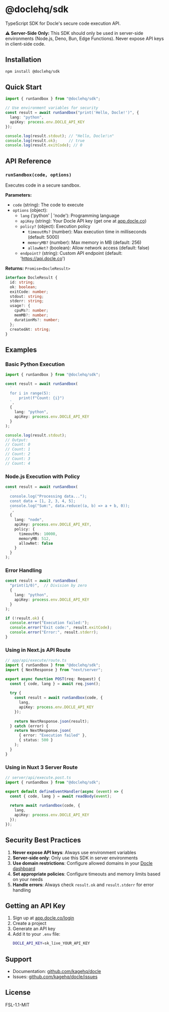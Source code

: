# @doclehq/sdk

TypeScript SDK for Docle's secure code execution API.

**⚠️ Server-Side Only:** This SDK should only be used in server-side environments (Node.js, Deno, Bun, Edge Functions). Never expose API keys in client-side code.

## Installation

```bash
npm install @doclehq/sdk
```

## Quick Start

```typescript
import { runSandbox } from "@doclehq/sdk";

// Use environment variables for security
const result = await runSandbox("print('Hello, Docle!')", { 
  lang: "python",
  apiKey: process.env.DOCLE_API_KEY
});

console.log(result.stdout); // "Hello, Docle!\n"
console.log(result.ok);     // true
console.log(result.exitCode); // 0
```

## API Reference

### `runSandbox(code, options)`

Executes code in a secure sandbox.

**Parameters:**
- `code` (string): The code to execute
- `options` (object):
  - `lang` ('python' | 'node'): Programming language
  - `apiKey` (string): Your Docle API key (get one at [app.docle.co](https://app.docle.co/login))
  - `policy?` (object): Execution policy
    - `timeoutMs?` (number): Max execution time in milliseconds (default: 5000)
    - `memoryMB?` (number): Max memory in MB (default: 256)
    - `allowNet?` (boolean): Allow network access (default: false)
  - `endpoint?` (string): Custom API endpoint (default: 'https://api.docle.co')

**Returns:** `Promise<DocleResult>`

```typescript
interface DocleResult {
  id: string;
  ok: boolean;
  exitCode: number;
  stdout: string;
  stderr: string;
  usage?: {
    cpuMs?: number;
    memMB?: number;
    durationMs?: number;
  };
  createdAt: string;
}
```

## Examples

### Basic Python Execution

```typescript
import { runSandbox } from "@doclehq/sdk";

const result = await runSandbox(
  `
  for i in range(5):
      print(f"Count: {i}")
  `,
  {
    lang: "python",
    apiKey: process.env.DOCLE_API_KEY
  }
);

console.log(result.stdout);
// Output:
// Count: 0
// Count: 1
// Count: 2
// Count: 3
// Count: 4
```

### Node.js Execution with Policy

```typescript
const result = await runSandbox(
  `
  console.log("Processing data...");
  const data = [1, 2, 3, 4, 5];
  console.log("Sum:", data.reduce((a, b) => a + b, 0));
  `,
  {
    lang: "node",
    apiKey: process.env.DOCLE_API_KEY,
    policy: {
      timeoutMs: 10000,
      memoryMB: 512,
      allowNet: false
    }
  }
);
```

### Error Handling

```typescript
const result = await runSandbox(
  "print(1/0)",  // Division by zero
  {
    lang: "python",
    apiKey: process.env.DOCLE_API_KEY
  }
);

if (!result.ok) {
  console.error("Execution failed:");
  console.error("Exit code:", result.exitCode);
  console.error("Error:", result.stderr);
}
```

### Using in Next.js API Route

```typescript
// app/api/execute/route.ts
import { runSandbox } from "@doclehq/sdk";
import { NextResponse } from "next/server";

export async function POST(req: Request) {
  const { code, lang } = await req.json();
  
  try {
    const result = await runSandbox(code, {
      lang,
      apiKey: process.env.DOCLE_API_KEY
    });
    
    return NextResponse.json(result);
  } catch (error) {
    return NextResponse.json(
      { error: "Execution failed" },
      { status: 500 }
    );
  }
}
```

### Using in Nuxt 3 Server Route

```typescript
// server/api/execute.post.ts
import { runSandbox } from "@doclehq/sdk";

export default defineEventHandler(async (event) => {
  const { code, lang } = await readBody(event);
  
  return await runSandbox(code, {
    lang,
    apiKey: process.env.DOCLE_API_KEY
  });
});
```

## Security Best Practices

1. **Never expose API keys**: Always use environment variables
2. **Server-side only**: Only use this SDK in server environments
3. **Use domain restrictions**: Configure allowed domains in your [Docle dashboard](https://app.docle.co)
4. **Set appropriate policies**: Configure timeouts and memory limits based on your needs
5. **Handle errors**: Always check `result.ok` and `result.stderr` for error handling

## Getting an API Key

1. Sign up at [app.docle.co/login](https://app.docle.co/login)
2. Create a project
3. Generate an API key
4. Add it to your `.env` file:
   ```bash
   DOCLE_API_KEY=sk_live_YOUR_API_KEY
   ```

## Support

- Documentation: [github.com/kagehq/docle](https://github.com/kagehq/docle)
- Issues: [github.com/kagehq/docle/issues](https://github.com/kagehq/docle/issues)

## License

FSL-1.1-MIT
